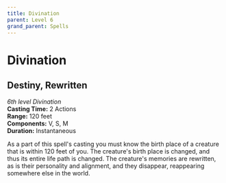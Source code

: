 ```yaml
---
title: Divination
parent: Level 6
grand_parent: Spells
---
```


# Divination

## Destiny, Rewritten
*6th level Divination*<br>
**Casting Time:** 2 Actions<br>
**Range:** 120 feet<br>
**Components:** V, S, M<br>
**Duration:** Instantaneous

As a part of this spell's casting you must know the birth place of a creature that is within 120 feet of you. The creature's birth place is changed, and thus its entire life path is changed. The creature's memories are rewritten, as is their personality and alignment, and they disappear, reappearing somewhere else in the world.
